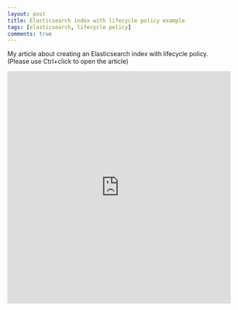 ```yaml
---
layout: post
title: Elasticsearch index with lifecycle policy example
tags: [elasticsearch, lifecycle policy]
comments: true
---
```

My article about creating an Elasticsearch index with lifecycle policy. (Please use Ctrl+click to open the article)

<iframe src="https://www.linkedin.com/embed/feed/update/urn:li:ugcPost:6760682217585864704" height="524" width="504" frameborder="0" allowfullscreen="" title="Embedded post"></iframe>